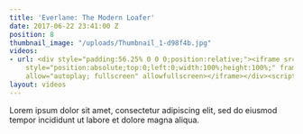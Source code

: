 ```yaml
---
title: 'Everlane: The Modern Loafer'
date: 2017-06-22 23:41:00 Z
position: 8
thumbnail_image: "/uploads/Thumbnail_1-d98f4b.jpg"
videos:
- url: <div style="padding:56.25% 0 0 0;position:relative;"><iframe src="https://player.vimeo.com/video/211406397?autoplay=1&title=0&byline=0&portrait=0"
    style="position:absolute;top:0;left:0;width:100%;height:100%;" frameborder="0"
    allow="autoplay; fullscreen" allowfullscreen></iframe></div><script src="https://player.vimeo.com/api/player.js"></script>
layout: videos
---
```

Lorem ipsum dolor sit amet, consectetur adipiscing elit, sed do eiusmod tempor incididunt ut labore et dolore magna aliqua.
